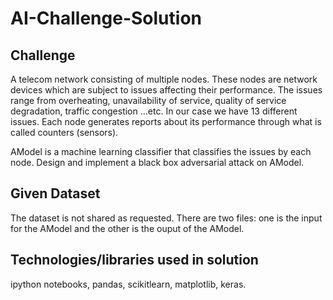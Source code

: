 # AI-Challenge-Solution

## Challenge 
A telecom network consisting of multiple nodes. These nodes are network devices which are subject to issues affecting their performance. The issues range from overheating, unavailability of service, quality of service degradation, traffic congestion …etc. In our case we have 13 different issues. Each node generates reports about its performance through what is called counters (sensors).

AModel is a machine learning classifier that classifies the issues by each node. Design and implement a black box adversarial attack on AModel.

## Given Dataset
The dataset is not shared as requested. There are two files: one is the input for the AModel and the other is the ouput of the AModel.

## Technologies/libraries used in solution
ipython notebooks, pandas, scikitlearn, matplotlib, keras.
